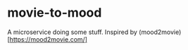 # movie-to-mood

A microservice doing some stuff. Inspired by (mood2movie)[https://mood2movie.com/]
